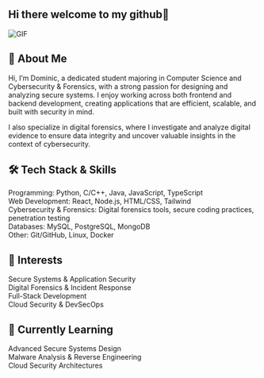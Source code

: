 ## Hi there welcome to my github👋

![GIF](https://media1.giphy.com/media/v1.Y2lkPTc5MGI3NjExbXlpZHN3dXJ3OXFvc3c1Z3h4Y3dlNnE3aXhtazZqYzB6M3V6dGtrMiZlcD12MV9pbnRlcm5hbF9naWZfYnlfaWQmY3Q9Zw/NlVv7LpinkCAcGaopP/giphy.gif)

## 🚀 About Me

Hi, I’m Dominic, a dedicated student majoring in Computer Science and Cybersecurity & Forensics, with a strong passion for designing and analyzing secure systems. I enjoy working across both frontend and backend development, creating applications that are efficient, scalable, and built with security in mind.

I also specialize in digital forensics, where I investigate and analyze digital evidence to ensure data integrity and uncover valuable insights in the context of cybersecurity.

## 🛠️ Tech Stack & Skills

Programming: Python, C/C++, Java, JavaScript, TypeScript  
Web Development: React, Node.js, HTML/CSS, Tailwind  
Cybersecurity & Forensics: Digital forensics tools, secure coding practices, penetration testing  
Databases: MySQL, PostgreSQL, MongoDB  
Other: Git/GitHub, Linux, Docker  

## 📌 Interests

Secure Systems & Application Security  
Digital Forensics & Incident Response  
Full-Stack Development  
Cloud Security & DevSecOps  

## 🌱 Currently Learning

Advanced Secure Systems Design  
Malware Analysis & Reverse Engineering  
Cloud Security Architectures  
